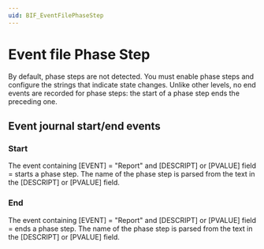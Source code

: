 ```yaml
---
uid: BIF_EventFilePhaseStep
---
```


# Event file Phase Step

<!-- Customized for FactoryTalk. Removed headings related to SQL. -->

By default, phase steps are not detected. You must enable phase steps and configure the strings that indicate state changes. Unlike other levels, no end events are recorded for phase steps: the start of a phase step ends the preceding one.

## Event journal start/end events

<!-- Needs introductory sentence, but the real question is if this heading is needed because there is no second heading 2 -->

### Start

The event containing [EVENT] = "Report" and [DESCRIPT] or [PVALUE] field = <Start Substring> starts a phase step. The name of the phase step is parsed from the text in the [DESCRIPT] or [PVALUE] field.

### End

The event containing [EVENT] = "Report" and [DESCRIPT] or [PVALUE] field = <End Substring> ends a phase step. The name of the phase step is parsed from the text in the [DESCRIPT] or [PVALUE] field.
